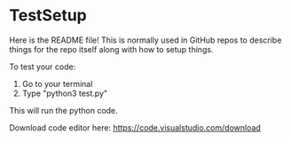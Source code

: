 # TestSetup
Here is the README file! This is normally used in GitHub repos to describe things for the repo itself along with how to setup things.


To test your code:
1) Go to your terminal
2) Type "python3 test.py"

This will run the python code. 

Download code editor here: https://code.visualstudio.com/download
